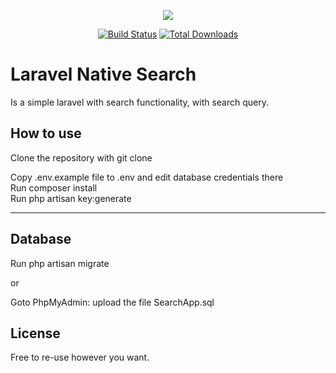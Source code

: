 <p align="center"><img src="https://laravel.com/assets/img/components/logo-laravel.svg"></p>

<p align="center">
<a href="https://travis-ci.org/laravel/framework"><img src="https://travis-ci.org/laravel/framework.svg" alt="Build Status"></a>
<a href="https://packagist.org/packages/laravel/framework"><img src="https://poser.pugx.org/laravel/framework/d/total.svg" alt="Total Downloads"></a>

</p>

# Laravel Native Search

Is a simple laravel with search functionality, with search query.

## How to use

Clone the repository with git clone <br>

Copy .env.example file to .env and edit database credentials there <br>
Run composer install <br>
Run php artisan key:generate


-------------------------------------------------------------------
## Database

Run php artisan migrate

or

Goto PhpMyAdmin:
upload the file SearchApp.sql


## License

Free to re-use however you want.
